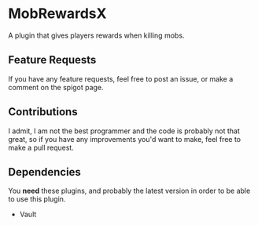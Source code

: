 # MobRewardsX
A plugin that gives players rewards when killing mobs.

## Feature Requests
If you have any feature requests, feel free to post an issue, or make a comment on the spigot page.

## Contributions
I admit, I am not the best programmer and the code is probably not that great, so if you have any improvements you'd want to make, feel free to make a pull request.

## Dependencies
You **need** these plugins, and probably the latest version in order to be able to use this plugin.
  - Vault
